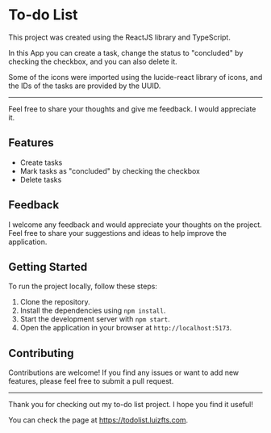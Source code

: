 <h1>To-do List</h1>

  <p>This project was created using the ReactJS library and TypeScript.</p>
  <p>In this App you can create a task, change the status to "concluded" by checking the checkbox, and you can also delete it.</p>
  <p>Some of the icons were imported using the lucide-react library of icons, and the IDs of the tasks are provided by the UUID.</p>
  <hr>
  <p>Feel free to share your thoughts and give me feedback. I would appreciate it.</p>

  <h2>Features</h2>
  <ul>
    <li>Create tasks</li>
    <li>Mark tasks as "concluded" by checking the checkbox</li>
    <li>Delete tasks</li>
  </ul>

  <h2>Feedback</h2>
  <p>I welcome any feedback and would appreciate your thoughts on the project. Feel free to share your suggestions and ideas to help improve the application.</p>

  <h2>Getting Started</h2>
  <p>To run the project locally, follow these steps:</p>
  <ol>
    <li>Clone the repository.</li>
    <li>Install the dependencies using <code>npm install</code>.</li>
    <li>Start the development server with <code>npm start</code>.</li>
    <li>Open the application in your browser at <code>http://localhost:5173</code>.</li>
  </ol>

  <h2>Contributing</h2>
  <p>Contributions are welcome! If you find any issues or want to add new features, please feel free to submit a pull request.</p>

  <hr>
  <p>Thank you for checking out my to-do list project. I hope you find it useful!</p>
  <p>You can check the page at <a href="https://todolist.luizfts.com" target="_blank">https://todolist.luizfts.com</a>.</p>

